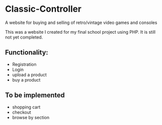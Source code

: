 # Classic-Controller
A website for buying and selling of retro/vintage video games and consoles

This was a website I created for my final school project using PHP. It is still not yet completed.

<h2>Functionality:</h3>

<ul>
  <li>Registration
  <li> Login
  <li>upload a product
  <li>buy a product
</ul>

<h2> To be implemented </h2>
<ul>
  <li>shopping cart</li>
  <li> checkout </li>
  <li> browse by section </li>
 </ul>
